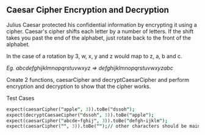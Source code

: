 ## Caesar Cipher Encryption and Decryption
Julius Caesar protected his confidential information by encrypting it using a cipher. Caesar's cipher shifts each letter by a number of letters. If the shift takes you past the end of the alphabet, just rotate back to the front of the alphabet. 

In the case of a rotation by 3, w, x, y and z would map to z, a, b and c.

*Eg. abcdefghijklmnopqrstuvwxyz  =>  defghijklmnopqrstuvwxyzabc*

Create 2 functions, caesarCipher and decryptCaesarCipher and perform encryption and decryption to show that the cipher works.

Test Cases
```j
expect(caesarCipher("apple", 3)).toBe("dssoh");
expect(decryptCaesaeCipher("dssoh", 3)).toBe("apple");
expect(caesarCipher("abcde-fghij", 3)).toBe("defgh-ijklm"); 
expect(caesarCipher("", 3)).toBe("");// other characters should be maintained*
```